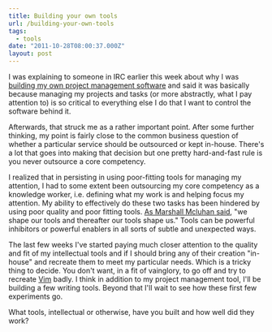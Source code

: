 ```yaml
---
title: Building your own tools
url: /building-your-own-tools
tags:
  - tools
date: "2011-10-28T08:00:37.000Z"
layout: post
---
```


I was explaining to someone in IRC earlier this week about why I was [building my own project management software][0] and said it was basically because managing my projects and tasks (or more abstractly, what I pay attention to) is so critical to everything else I do that I want to control the software behind it.  

  

Afterwards, that struck me as a rather important point. After some further thinking, my point is fairly close to the common business question of whether a particular service should be outsourced or kept in-house. There's a lot that goes into making that decision but one pretty hard-and-fast rule is you never outsource a core competency.   

  

I realized that in persisting in using poor-fitting tools for managing my attention, I had to some extent been outsourcing my core competency as a knowledge worker, i.e. defining what my work is and helping focus my attention. My ability to effectively do these two tasks has been hindered by using poor quality and poor fitting tools. [As Marshall Mcluhan said][1], "we shape our tools and thereafter our tools shape us." Tools can be powerful inhibitors or powerful enablers in all sorts of subtle and unexpected ways.  

  

The last few weeks I've started paying much closer attention to the quality and fit of my intellectual tools and if I should bring any of their creation "in-house" and recreate them to meet my particular needs. Which is a tricky thing to decide. You don't want, in a fit of vainglory, to go off and try to recreate [Vim][2] badly. I think in addition to my project management tool, I'll be building a few writing tools. Beyond that I'll wait to see how these first few experiments go.  

  

What tools, intellectual or otherwise, have you built and how well did they work?

[0]: /simplegtd
[1]: http://en.wikiquote.org/wiki/Marshall_McLuhan
[2]: http://en.wikipedia.org/wiki/Vim_(text_editor)